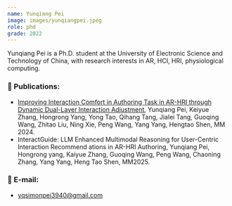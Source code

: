 ```yaml
---
name: Yunqiang Pei
image: images/yunqiangpei.jpeg
role: phd
grade: 2022
---
```


Yunqiang Pei is a Ph.D. student at the University of Electronic Science and Technology of China, with research interests in AR, HCI, HRI, physiological computing.                 

### 📝 Publications:
- [Improving Interaction Comfort in Authoring Task in AR-HRI through Dynamic Dual-Layer Interaction Adjustment](https://dl.acm.org/doi/10.1145/3664647.3681364), Yunqiang Pei, Keiyue Zhang, Hongrong Yang, Yong Tao, Qihang Tang, Jialei Tang, Guoqing Wang, Zhitao Liu, Ning Xie, Peng Wang, Yang Yang, Hengtao Shen, MM 2024.
- InteractGuide: LLM Enhanced Multimodal Reasoning for User-Centric Interaction Recommend ations in AR-HRI Authoring, Yunqiang Pei, Hongrong yang, Kaiyue Zhang, Guoqing Wang, Peng Wang, Chaoning Zhang, Yang Yang, Heng Tao Shen, MM2025.

### 📧 E-mail:
- yqsimonpei3940@gmail.com
